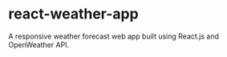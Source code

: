 # react-weather-app
A responsive weather forecast web app built using React.js and OpenWeather API.
